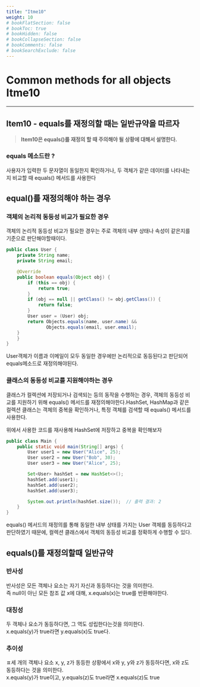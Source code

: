 ```yaml
---
title: "Itme10"
weight: 10
# bookFlatSection: false
# bookToc: true
# bookHidden: false
# bookCollapseSection: false
# bookComments: false
# bookSearchExclude: false
---
```


# Common methods for all objects Itme10

* * *

## **Item10 - equals를 재정의할 때는 일반규약을 따르자**

> **Item10은 equals()를 재정의 할 때 주의해야 될 상황에 대해서 설명한다.**

### **equals 메소드란 ?**
사용자가 입력한 두 문자열이 동일한지 확인하거나, 두 객체가 같은 데이터를 나타내는지 비교할 때 equals() 메서드를 사용한다

## **equal()를 재정의해야 하는 경우**

### **객체의 논리적 동등성 비교가 필요한 경우**

객체의 논리적 동등성 비교가 필요한 경우는 주로 객체의 내부 상태나 속성이 같은지를 기준으로 판단해야할때이다.

```java 
public class User {
    private String name;
    private String email;

    @Override
    public boolean equals(Object obj) {
        if (this == obj) {
            return true;
        }
        if (obj == null || getClass() != obj.getClass()) {
            return false;
        }
        User user = (User) obj;
        return Objects.equals(name, user.name) &&
               Objects.equals(email, user.email);
    }
    }
}

```

User객체가 이름과 이메일이 모두 동일한 경우에만 논리적으로 동등된다고 판단되어 equals메소드로 재정의해야된다.    

### **클래스의 동등성 비교를 지원해야하는 경우**

클래스가 컬렉션에 저장되거나 검색되는 등의 동작을 수행하는 경우, 객체의 동등성 비교를 지원하기 위해 equals() 메서드를 재정의해야한다.HashSet, HashMap과 같은 컬렉션 클래스는 객체의 중복을 확인하거나, 특정 객체를 검색할 때 equals() 메서드를 사용한다.   

위에서 사용한 코드를 재사용해 HashSet에 저장하고 중복을 확인해보자
```java 
public class Main {
    public static void main(String[] args) {
        User user1 = new User("Alice", 25);
        User user2 = new User("Bob", 30);
        User user3 = new User("Alice", 25);

        Set<User> hashSet = new HashSet<>();
        hashSet.add(user1);
        hashSet.add(user2);
        hashSet.add(user3);

        System.out.println(hashSet.size());  // 출력 결과: 2
    }
}
``` 
equals() 메서드의 재정의를 통해 동일한 내부 상태를 가지는 User 객체를 동등하다고 판단하였기 때문에, 컬렉션 클래스에서 객체의 동등성 비교를 정확하게 수행할 수 있다.


## **equals()를 재정의할때 일반규약**


### **반사성**
반사성은 모든 객체나 요소는 자기 자신과 동등하다는 것을 의미한다.    
즉 null이 아닌 모든 참조 값 x에 대해, x.equals(x)는 true를 반환해야한다.


### **대칭성**
두 객체나 요소가 동등하다면, 그 역도 성립한다는것을 의미한다.   
x.equals(y)가 true라면 y.equals(x)도 true다.


### **추이성**
ㅍ세 개의 객체나 요소 x, y, z가 동등한 상황에서 x와 y, y와 z가 동등하다면, x와 z도 동등하다는 것을 의미한다.   
 x.equals(y)가 true이고, y.equals(z)도 true라면 x.equals(z)도 true



